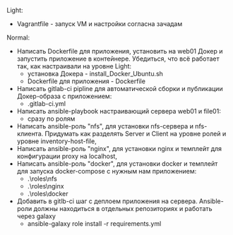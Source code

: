 Light:
  - Vagrantfile - запуск VM и настройки согласна зачадам

Normal:
  - Написать Dockerfile для приложения, установить на web01 Докер и запустить приложение в контейнере. Убедиться, что всё работает так, как настраивали на уровне Light:
      - установка Докера - install_Docker_Ubuntu.sh
      - Dockerfile для приложения - Dockerfile
  - Написать gitlab-ci pipline для автоматической сборки и публикации Докер-образа с приложением:
      - .gitlab-ci.yml
  - Написать ansible-playbook настраивающий сервера web01 и file01:
      - сразу по ролям
  - Написать ansible-роль "nfs", для установки nfs-сервера и nfs-клиента. Придумать как разделять Server и Client на уровне ролей и уровне inventory-host-file,
  - Написать ansible-роль "nginx", для установки nginx и темплейт для конфигурации proxy на localhost,
  - Написать ansible-роль "docker", для установки docker и темплейт для запуска docker-compose с нужным нам приложением:
      - .\roles\nfs
      - .\roles\nginx
      - .\roles\docker
  - Добавить в gitlb-ci шаг с деплоем приложения на сервера. Ansible-роли должны находиться в отдельных репозиториях и работать через galaxy
      - ansible-galaxy role install -r requirements.yml
